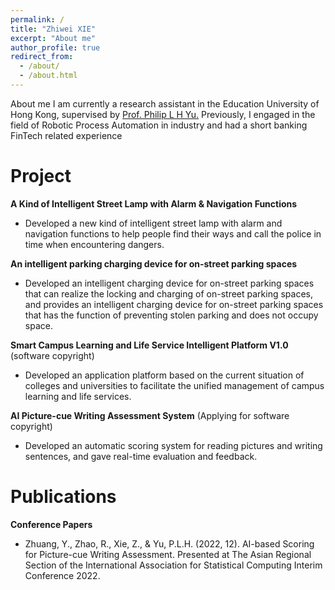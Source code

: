 ```yaml
---
permalink: /
title: "Zhiwei XIE"
excerpt: "About me"
author_profile: true
redirect_from: 
  - /about/
  - /about.html
---
```


About me
I am currently a research assistant in the Education University of Hong Kong, supervised by [Prof. Philip L H Yu.](https://pappl.eduhk.hk/rich/web/person.xhtml?pid=271389) Previously, I engaged in the field of Robotic Process Automation in industry and had a short banking FinTech related experience  

Project
======
**A Kind of Intelligent Street Lamp with Alarm & Navigation Functions**
+ Developed a new kind of intelligent street lamp with alarm and navigation functions to help people find their ways and call the police in time when encountering dangers.

**An intelligent parking charging device for on-street parking spaces**
+ Developed an intelligent charging device for on-street parking spaces that can realize the locking and charging of on-street parking spaces, and provides an intelligent charging device for on-street parking spaces that has the function of preventing stolen parking and does not occupy space.

**Smart Campus Learning and Life Service Intelligent Platform V1.0** (software copyright)
+ Developed an application platform based on the current situation of colleges and universities to facilitate the unified management of campus learning and life services.

**AI Picture-cue Writing Assessment System** (Applying for software copyright)
+ Developed an automatic scoring system for reading pictures and writing sentences, and gave real-time evaluation and feedback.

Publications
======
**Conference Papers**
+ Zhuang, Y., Zhao, R., Xie, Z., & Yu, P.L.H. (2022, 12). AI-based Scoring for Picture-cue Writing Assessment. Presented at The Asian Regional Section of the International Association for Statistical Computing Interim Conference 2022.
